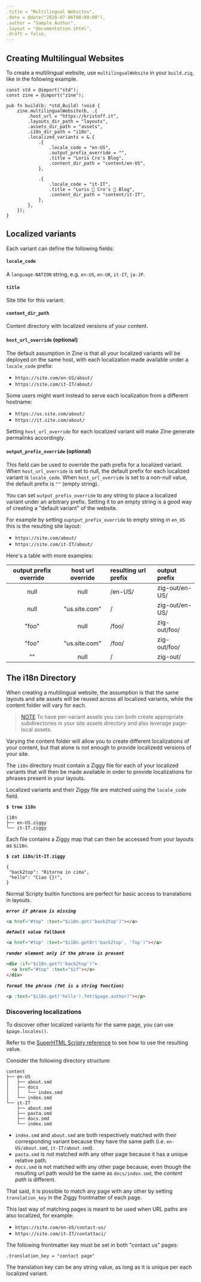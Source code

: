 ```yaml
---
.title = "Multilingual Websites",
.date = @date("2020-07-06T00:00:00"),
.author = "Sample Author",
.layout = "documentation.shtml",
.draft = false,
--- 
```

## Creating Multilingual Websites 

To create a multilingual website, use `multilingualWebsite` in your
`build.zig`, like in the following example.

```zig
const std = @import("std");
const zine = @import("zine");

pub fn build(b: *std.Build) !void {
    zine.multilingualWebsite(b, .{
        .host_url = "https://kristoff.it",
        .layouts_dir_path = "layouts",
        .assets_dir_path = "assets",
        .i18n_dir_path = "i18n",
        .localized_variants = &.{
            .{
                .locale_code = "en-US",
                .output_prefix_override = "",
                .title = "Loris Cro's Blog",
                .content_dir_path = "content/en-US",
            },

            .{
                .locale_code = "it-IT",
                .title = "Loris 🤌 Cro's 🤌 Blog",
                .content_dir_path = "content/it-IT",
            },
        },
    });
}
```
## Localized variants
Each variant can define the following fields:

#### `locale_code`
A `language-NATION` string, e.g. `en-US`, `en-UK`, `it-IT`, `ja-JP`.

#### `title`
Site title for this variant.

#### `content_dir_path` 
Content directory with localized versions of your content.

#### `host_url_override` (optional)
The default assumption in Zine is that all your localized variants will be
deployed on the same host, with each localization made available under a `locale_code` prefix:

- `https://site.com/en-US/about/`
- `https://site.com/it-IT/about/`

Some users might want instead to serve each localization from a different hostname:

- `https://us.site.com/about/`
- `https://it.site.com/about/`

Setting `host_url_override` for each localized variant will make Zine generate
permalinks accordingly. 

#### `output_prefix_override` (optional)
This field can be used to override the path prefix for a localized variant.
When `host_url_override` is set to null, the default prefix for each localized
variant is `locale_code`. When `host_url_override` is set to a non-null value,
the default prefix is `""` (empty string).

You can set `output_prefix_override` to any string to place a localized variant
under an arbitrary prefix. Setting it to an empty string is a good way of creating
a "default variant" of the website.

For example by setting `ouptput_prefix_override` to empty string in `en_US` this
is the resulting site layout:

- `https://site.com/about/`
- `https://site.com/it-IT/about/`


Here's a table with more examples:


|  output prefix override |     host url override     |     resulting url prefix    |      output prefix     |
| :------: | :-----------: | :--------------- | :-------------- |
|   null   |      null     | /en-US/  | zig-out/en-US/  |
|   null   | "us.site.com" | /        | zig-out/en-US/  |
|   "foo"  |      null     | /foo/    | zig-out/foo/    |
|   "foo"  | "us.site.com" | /foo/    | zig-out/foo/    |
|    ""    |      null     | /        | zig-out/        |


## The i18n Directory
When creating a multilingual website, the assumption is that the same layouts
and site assets will be reused across all localized variants, while the 
content folder will vary for each. 

>[NOTE]($block.attrs('note'))
>To have per-variant assets you can both create appropriate subdirectories
>in your site assets directory and also leverage page-local assets.


Varying the content folder will allow you to create different localizations of 
your content, but that alone is not enough to provide localizedd versions of 
your site.

The `i18n` directory must contain a Ziggy file for each of your localized variants
that will then be made available in order to provide localizations for phrases 
present in your layouts.

Localized variants and their Ziggy file are matched using the `locale_code` field.

**`$ tree i18n`**
```
i18n
├── en-US.ziggy
└── it-IT.ziggy
```

Each file contains a Ziggy map that can then be accessed from your layouts as `$i18n`.

**`$ cat i18n/it-IT.ziggy`**
```ziggy
{
 "back2top": "Ritorna in cima",
 "hello": "Ciao {}!",
}
```

Normal Scripty builtin functions are perfect for basic access to translations in layouts.

***`error if phrase is missing`***
```html
<a href="#top" :text="$i18n.get('back2top')"></a>
```

***`default value fallback`***
```html
<a href="#top" :text="$i18n.getOr('back2top', 'Top')"></a>
```

***`render element only if the phrase is present`***
```html
<div :if="$i18n.get?('back2top')">
  <a href="#top" :text="$if"></a>
</div>
```

***`format the phrase (fmt is a string function)`*** 
```html
<p :text="$i18n.get('hello').fmt($page.author)"></p>
```

### Discovering localizations
To discover other localized variants for the same page, you can use 
`$page.locales()`.

Refer to the 
[SuperHTML Scripty reference]($link.page('docs/superhtml/scripty')) 
to see how to use the resulting value.

Consider the following directory structure:

```
content
├── en-US
│   ├── about.smd
│   ├── docs
│   │   └── index.smd
│   └── index.smd
└── it-IT
    ├── about.smd
    ├── pasta.smd
    ├── docs.smd
    └── index.smd
```

- `index.smd` and `about.smd` are both respectively matched with their corresponding variant because they have the same path (i.e. 
  `en-US/about.smd`, `it-IT/about.smd`). 
- `pasta.smd` is not matched with any other page because it has a unique relative 
path.
- `docs.smd` is not matched with any other page because, even though the resulting
url path would be the same as `docs/index.smd`, the *content path* is different.

That said, it is possible to match any page with any other by setting `translation_key` in the Ziggy frontmatter of each page.

This last way of matching pages is meant to be used when URL paths are also localized,
for example:

- `https://site.com/en-US/contact-us/`
- `https://site.com/it-IT/contattaci/`

The following frontmatter key must be set in both "contact us" pages:
```ziggy
.translation_key = "contact page"
```

The translation key can be any string value, as long as it is unique per each localized variant.

